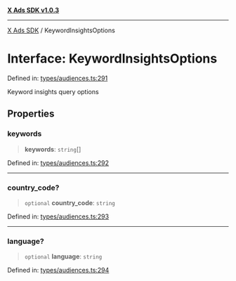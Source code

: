 [**X Ads SDK v1.0.3**](../README.md)

***

[X Ads SDK](../globals.md) / KeywordInsightsOptions

# Interface: KeywordInsightsOptions

Defined in: [types/audiences.ts:291](https://github.com/kage1020/x-ads-sdk/blob/main/src/types/audiences.ts#L291)

Keyword insights query options

## Properties

### keywords

> **keywords**: `string`[]

Defined in: [types/audiences.ts:292](https://github.com/kage1020/x-ads-sdk/blob/main/src/types/audiences.ts#L292)

***

### country\_code?

> `optional` **country\_code**: `string`

Defined in: [types/audiences.ts:293](https://github.com/kage1020/x-ads-sdk/blob/main/src/types/audiences.ts#L293)

***

### language?

> `optional` **language**: `string`

Defined in: [types/audiences.ts:294](https://github.com/kage1020/x-ads-sdk/blob/main/src/types/audiences.ts#L294)

